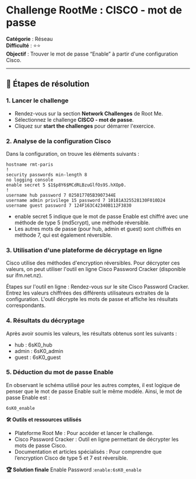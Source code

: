 # Challenge RootMe : CISCO - mot de passe

**Catégorie** : Réseau  
**Difficulté** : ⭐⭐  
**Objectif** : Trouver le mot de passe “Enable” à partir d'une configuration Cisco.

---

## 📝 Étapes de résolution

### 1. Lancer le challenge
- Rendez-vous sur la section **Network Challenges** de Root Me.
- Sélectionnez le challenge **CISCO - mot de passe**.
- Cliquez sur **start the challenges** pour démarrer l'exercice.

### 2. Analyse de la configuration Cisco
Dans la configuration, on trouve les éléments suivants :
```plaintext
hostname rmt-paris
!
security passwords min-length 8
no logging console
enable secret 5 $1$p8Y6$MCdRLBzuGlfOs9S.hXOp0.
!
username hub password 7 025017705B3907344E
username admin privilege 15 password 7 10181A325528130F010D24
username guest password 7 124F163C42340B112F3830
```
- enable secret 5 indique que le mot de passe Enable est chiffré avec une méthode de type 5 (md5crypt), une méthode réversible.
- Les autres mots de passe (pour hub, admin et guest) sont chiffrés en méthode 7, qui est également réversible.

### 3. Utilisation d'une plateforme de décryptage en ligne

Cisco utilise des méthodes d'encryption réversibles. Pour décrypter ces valeurs, on peut utiliser l'outil en ligne Cisco Password Cracker (disponible sur ifm.net.nz).

Étapes sur l'outil en ligne :
Rendez-vous sur le site Cisco Password Cracker.
Entrez les valeurs chiffrées des différents utilisateurs extraites de la configuration.
L'outil décrypte les mots de passe et affiche les résultats correspondants.

### 4. Résultats du décryptage

Après avoir soumis les valeurs, les résultats obtenus sont les suivants :

- hub : 6sK0_hub
- admin : 6sK0_admin
- guest : 6sK0_guest

###  5. Déduction du mot de passe Enable

En observant le schéma utilisé pour les autres comptes, il est logique de penser que le mot de passe Enable suit le même modèle.
Ainsi, le mot de passe Enable est :
```plaintext
6sK0_enable
``` 

**🛠 Outils et ressources utilisés**
- Plateforme Root Me : Pour accéder et lancer le challenge.
- Cisco Password Cracker : Outil en ligne permettant de décrypter les mots de passe Cisco.
- Documentation et articles spécialisés : Pour comprendre que l’encryption Cisco de type 5 et 7 est réversible.

**🏆 Solution finale**
Enable Password :`enable:6sK0_enable`

